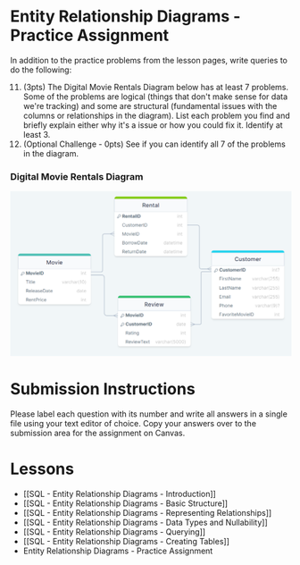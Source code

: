 # Entity Relationship Diagrams - Practice Assignment

In addition to the practice problems from the lesson pages, write queries to do the following:

11. (3pts) The Digital Movie Rentals Diagram below has at least 7 problems. Some of the problems are logical (things that don't make sense for data we're tracking) and some are structural (fundamental issues with the columns or relationships in the diagram). List each problem you find and briefly explain either why it's a issue or how you could fix it. Identify at least 3.
12. (Optional Challenge - 0pts) See if you can identify all 7 of the problems in the diagram.

### Digital Movie Rentals Diagram
<img src="https://raw.githubusercontent.com/kellerflint/Class-Intro-SQL/hugo/content/Images/movie_rentals_problems_erd.png">

# Submission Instructions

Please label each question with its number and write all answers in a single file using your text editor of choice. Copy your answers over to the submission area for the assignment on Canvas.
# Lessons
- [[SQL - Entity Relationship Diagrams - Introduction]]
- [[SQL - Entity Relationship Diagrams - Basic Structure]]
- [[SQL - Entity Relationship Diagrams - Representing Relationships]]
- [[SQL - Entity Relationship Diagrams - Data Types and Nullability]]
- [[SQL - Entity Relationship Diagrams - Querying]]
- [[SQL - Entity Relationship Diagrams - Creating Tables]]
- Entity Relationship Diagrams - Practice Assignment


